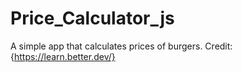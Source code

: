 # Price_Calculator_js
A simple app that calculates prices of burgers. Credit: {https://learn.better.dev/}
